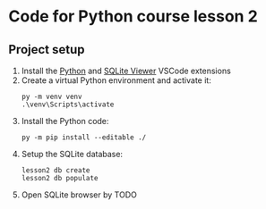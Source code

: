 # Code for Python course lesson 2

## Project setup

1. Install the [Python](https://marketplace.visualstudio.com/items?itemName=ms-python.python) and [SQLite Viewer](https://marketplace.visualstudio.com/items?itemName=qwtel.sqlite-viewer) VSCode extensions
2. Create a virtual Python environment and activate it:
    ```console
    py -m venv venv
    .\venv\Scripts\activate
    ```
3. Install the Python code:
    ```console
    py -m pip install --editable ./
    ```
4. Setup the SQLite database:
    ```
    lesson2 db create
    lesson2 db populate
    ```
5. Open SQLite browser by TODO
